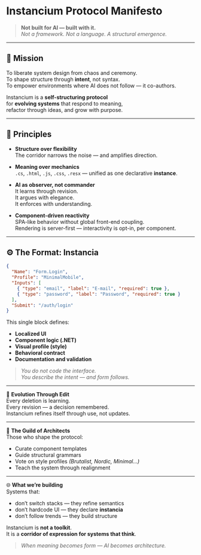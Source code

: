 # Instancium Protocol Manifesto

> **Not built for AI — built with it.**  
> *Not a framework. Not a language. A structural emergence.*

---

## 🎯 Mission

To liberate system design from chaos and ceremony.  
To shape structure through **intent**, not syntax.  
To empower environments where AI does not follow — it co-authors.

Instancium is a **self-structuring protocol**  
for **evolving systems** that respond to meaning,  
refactor through ideas, and grow with purpose.

---

## 📐 Principles

- **Structure over flexibility**  
  The corridor narrows the noise — and amplifies direction.

- **Meaning over mechanics**  
  `.cs`, `.html`, `.js`, `.css`, `.resx` — unified as one declarative **instance**.

- **AI as observer, not commander**  
  It learns through revision.  
  It argues with elegance.  
  It enforces with understanding.

- **Component-driven reactivity**  
  SPA-like behavior without global front-end coupling.  
  Rendering is server-first — interactivity is opt-in, per component.


---

## ⚙️ The Format: Instancia

```json
{
  "Name": "Form.Login",
  "Profile": "MinimalMobile",
  "Inputs": [
    { "type": "email", "label": "E-mail", "required": true },
    { "type": "password", "label": "Password", "required": true }
  ],
  "Submit": "/auth/login"
}
```
This single block defines:

- **Localized UI**  
- **Component logic (.NET)**  
- **Visual profile (style)**  
- **Behavioral contract**  
- **Documentation and validation**

> *You do not code the interface.  
> You describe the intent — and form follows.*

---

🔁 **Evolution Through Edit**  
Every deletion is learning.  
Every revision — a decision remembered.  
Instancium refines itself through use, not updates.

---

🧱 **The Guild of Architects**  
Those who shape the protocol:

- Curate component templates  
- Guide structural grammars  
- Vote on style profiles *(Brutalist, Nordic, Minimal…)*  
- Teach the system through realignment

---

🌐 **What we’re building**  
Systems that:

- don’t switch stacks — they refine semantics  
- don’t hardcode UI — they declare **instancia**  
- don’t follow trends — they build structure

Instancium is **not a toolkit**.  
It is a **corridor of expression for systems that think**.

> *When meaning becomes form — AI becomes architecture.*

